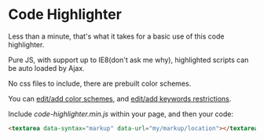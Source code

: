 # Code Highlighter

Less than a minute, that's what it takes for a basic use of this code highlighter.

Pure JS, with support up to IE8(don't ask me why), highlighted scripts can be auto loaded by Ajax.

No css files to include, there are prebuilt color schemes.

You can [edit/add color schemes](www.github.com), and [edit/add keywords restrictions](www.github.com).

Include *code-highlighter.min.js* within your page, and then your code:

```html
<textarea data-syntax="markup" data-url="my/markup/location"></textarea>
```
